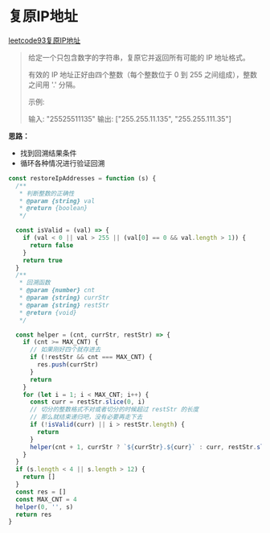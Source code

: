 # 复原IP地址

[leetcode93复原IP地址](https://leetcode-cn.com/problems/restore-ip-addresses/)

> 给定一个只包含数字的字符串，复原它并返回所有可能的 IP 地址格式。
>
> 有效的 IP 地址正好由四个整数（每个整数位于 0 到 255 之间组成），整数之间用 '.' 分隔。
>
>  
>
> 示例:
>
> 输入: "25525511135"
> 输出: ["255.255.11.135", "255.255.111.35"]

**思路：**

+ 找到回溯结果条件
+ 循环各种情况进行验证回溯

```javascript
const restoreIpAddresses = function (s) {
  /**
   * 判断整数的正确性
   * @param {string} val
   * @return {boolean}
   */

  const isValid = (val) => {
    if (val < 0 || val > 255 || (val[0] == 0 && val.length > 1)) {
      return false
    }
    return true
  }
  /**
   * 回溯函数
   * @param {number} cnt
   * @param {string} currStr
   * @param {string} restStr
   * @return {void}
   */

  const helper = (cnt, currStr, restStr) => {
    if (cnt >= MAX_CNT) {
      // 如果刚好四个就存进去
      if (!restStr && cnt === MAX_CNT) {
        res.push(currStr)
      }
      return
    }
    for (let i = 1; i < MAX_CNT; i++) {
      const curr = restStr.slice(0, i)
      // 切分的整数格式不对或者切分的时候超过 restStr 的长度
      // 那么就结束递归吧，没有必要再走下去
      if (!isValid(curr) || i > restStr.length) {
        return
      }
      helper(cnt + 1, currStr ? `${currStr}.${curr}` : curr, restStr.slice(i))
    }
  }
  if (s.length < 4 || s.length > 12) {
    return []
  }
  const res = []
  const MAX_CNT = 4
  helper(0, '', s)
  return res
}
```

